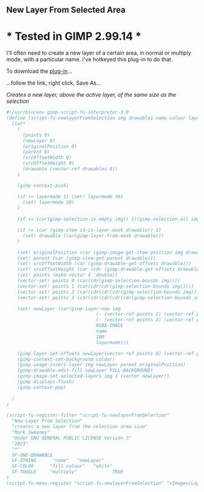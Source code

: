 ## New Layer From Selected Area

# * Tested in GIMP 2.99.14 *

I'll often need to create a new layer of a certain area, in normal or multiply 
mode, with a particular name. I've hotkeyed this plug-in to do that.
  
To download the [plug-in](https://raw.githubusercontent.com/script-fu/script-fu.github.io/main/plug-ins/newlayerFromSelection/newlayerFromSelection.scm)...  
  
...follow the link, right click, Save As...
  
*Creates a new layer, above the active layer, of the same size as the selection*

```scheme
#!/usr/bin/env gimp-script-fu-interpreter-3.0
(define (script-fu-newlayerFromSelection img drawables name colour layermode)
  (let*
    (
      (points 0)
      (newLayer 0)
      (originalPosition 0)
      (parent 0)
      (srcOffsetWidth 0)
      (srcOffsetHeight 0)
      (drawable (vector-ref drawables 0))
    )

    (gimp-context-push)

    (if (= layermode 1) (set! layermode 30)
      (set! layermode 28)
    )
    
    (if (= (car(gimp-selection-is-empty img)) 1)(gimp-selection-all img))

    (if (= (car (gimp-item-id-is-layer-mask drawable)) 1)
      (set! drawable (car(gimp-layer-from-mask drawable)))
    )

    (set! originalPosition (car (gimp-image-get-item-position img drawable)))
    (set! parent (car (gimp-item-get-parent drawable)))
    (set! srcOffsetWidth (car (gimp-drawable-get-offsets drawable)))
    (set! srcOffsetHeight (car (cdr (gimp-drawable-get-offsets drawable))))
    (set! points (make-vector 4 'double))
    (vector-set! points 0 (car(cdr(gimp-selection-bounds img))))
    (vector-set! points 1 (car(cdr(cdr(gimp-selection-bounds img)))))
    (vector-set! points 2 (car(cdr(cdr(cdr(gimp-selection-bounds img))))))
    (vector-set! points 3 (car(cdr(cdr(cdr(cdr(gimp-selection-bounds img)))))))

    (set! newLayer (car(gimp-layer-new img
                                 (- (vector-ref points 2) (vector-ref points 0))
                                 (- (vector-ref points 3) (vector-ref points 1))
                                 RGBA-IMAGE
                                 name 
                                 100
                                 layermode)))

    (gimp-layer-set-offsets newLayer(vector-ref points 0) (vector-ref points 1))
    (gimp-context-set-background colour)
    (gimp-image-insert-layer img newLayer parent originalPosition)
    (gimp-drawable-edit-fill newLayer FILL-BACKGROUND)
    (gimp-image-set-selected-layers img 1 (vector newLayer)) 
    (gimp-displays-flush)
    (gimp-context-pop)
    
  )
)

(script-fu-register-filter "script-fu-newlayerFromSelection"
  "New Layer From Selection" 
  "creates a new layer from the selection area size"
  "Mark Sweeney"
  "Under GNU GENERAL PUBLIC LICENSE Version 3"
  "2023"
  "*"
  SF-ONE-DRAWABLE
  SF-STRING      "name"   "newLayer"
  SF-COLOR      "fill colour"   "white"
  SF-TOGGLE     "multiply"             TRUE
)
(script-fu-menu-register "script-fu-newlayerFromSelection" "<Image>/Layer")
```